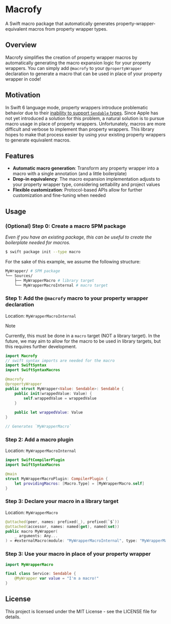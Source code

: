 # Macrofy

A Swift macro package that automatically generates property-wrapper-equivalent macros from property wrapper types.

## Overview

Macrofy simplifies the creation of property wrapper macros by automatically generating the macro expansion logic for your property wrappers.
You can simply add `@macrofy` to your `@propertyWrapper` declaration to generate a macro that can be used in place of your property wrapper in code!

## Motivation

In Swift 6 language mode, property wrappers introduce problematic behavior due to their [inability to support `Sendable` types](https://forums.swift.org/t/property-wrappers-in-sendable-classes/77535).
Since Apple has not yet introduced a solution for this problem, a natural solution is to pursue macro usage in place of property wrappers.
Unfortunately, macros are more difficult and verbose to implement than property wrappers.
This library hopes to make that process easier by using your existing property wrappers to generate equivalent macros.

## Features

- **Automatic macro generation**: Transform any property wrapper into a macro with a single annotation (and a little boilerplate)
- **Drop-in equivalency**: The macro expansion implementation adjusts to your property wrapper type, considering settability and project values
- **Flexible customization**: Protocol-based APIs allow for further customization and fine-tuning when needed

## Usage

### (Optional) Step 0: Create a macro SPM package

_Even if you have an existing package, this can be useful to create the boilerplate needed for macros._

```sh
$ swift package init --type macro
```

For the sake of this example, we assume the following structure:
```sh
MyWrapper/ # SPM package
└── Sources/
    ├── MyWrapperMacro # library target
    └── MyWrapperMacroInternal # macro target
```

### Step 1: Add the `@macrofy` macro to your property wrapper declaration

Location: `MyWrapperMacroInternal`

> [!NOTE]  
> Currently, this must be done in a `macro` target (NOT a library target).
> In the future, we may aim to allow for the macro to be used in library targets, but this requires further development.

```swift
import Macrofy
// swift syntax imports are needed for the macro
import SwiftSyntax
import SwiftSyntaxMacros

@macrofy
@propertyWrapper
public struct MyWrapper<Value: Sendable>: Sendable {
    public init(wrappedValue: Value) {
        self.wrappedValue = wrappedValue
    }
    
    public let wrappedValue: Value
}

// Generates `MyWrapperMacro`
```

### Step 2: Add a macro plugin

Location: `MyWrapperMacroInternal`

```swift
import SwiftCompilerPlugin
import SwiftSyntaxMacros

@main
struct MyWrapperMacroPlugin: CompilerPlugin {
    let providingMacros: [Macro.Type] = [MyWrapperMacro.self]
}
```

### Step 3: Declare your macro in a library target

Location: `MyWrapperMacro`

```swift
@attached(peer, names: prefixed(_), prefixed(`$`))
@attached(accessor, names: named(get), named(set))
public macro MyWrapper(
    _ arguments: Any...
) = #externalMacro(module: "MyWrapperMacroInternal", type: "MyWrapperMacro")
```

### Step 3: Use your macro in place of your property wrapper

```swift
import MyWrapperMacro

final class Service: Sendable {
    @MyWrapper var value = "I'm a macro!"
}
```

## License

This project is licensed under the MIT License - see the LICENSE file for details.
